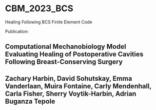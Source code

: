 # CBM_2023_BCS
Healing Following BCS Finite Element Code

Publication:
## Computational Mechanobiology Model Evaluating Healing of Postoperative Cavities Following Breast-Conserving Surgery
## Zachary Harbin, David Sohutskay, Emma Vanderlaan, Muira Fontaine, Carly Mendenhall, Carla Fisher, Sherry Voytik-Harbin, Adrian Buganza Tepole
